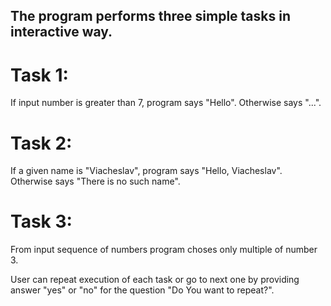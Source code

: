 ## The program performs three simple tasks in interactive way.
# Task 1:
If input number is greater than 7, program says "Hello". Otherwise says "...".
# Task 2: 
If a given name is "Viacheslav", program says "Hello, Viacheslav". Otherwise says "There is no such name".
# Task 3:
From input sequence of numbers program choses only multiple of number 3.

User can repeat execution of each task or go to next one by providing answer "yes" or "no" for the question "Do You want to repeat?".
